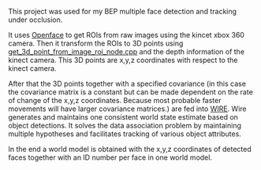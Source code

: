 This project was used for my BEP multiple face detection and tracking under occlusion.

It uses  <a href="https://www.w3schools.com/html/">Openface</a> to get ROIs from raw images using the kincet xbox 360 camera. Then it transform the ROIs to 3D points using <a href="https://www.w3schools.com/html/">get_3d_point_from_image_roi_node.cpp</a> and the depth information of the kinect camera. This 3D points are x,y,z coordinates with respect to the kinect camera.

After that the 3D points together with a specified covariance (in this case the covariance matrix is a constant but can be made dependent on the rate of change of the x,y,z coordinates. Because most probable faster movements will have larger covariance matrices.) are fed into <a href="https://www.w3schools.com/html/">WIRE</a>. Wire generates and maintains one consistent world state estimate based on object detections. It solves the data association problem by maintaining multiple hypotheses and facilitates tracking of various object attributes. 

In the end a world model is obtained with the x,y,z coordinates of detected faces together with an ID number per face in one world model. 


